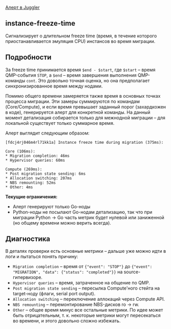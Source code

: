 [Алерт в Juggler](https://juggler.yandex-team.ru/aggregate_checks/?query=service%3Dinstance-freeze-time)

## instance-freeze-time

Сигнализирует о длительном freeze time (время, в течение которого приостанавливается эмуляция CPU) инстансов во время миграции.

## Подробности

За freeze time принимается время `$end - $start`, где `$start` – время QMP-события `STOP`, а `$end` – время завершения выполнения QMP-команды `cont`. Это довольно точная оценка, но она предполагает синхронизированное время между нодами.

Помимо общего времени замеряется также время в основных точках процесса миграции. Эти замеры суммируются по командам (Core/Compute), и если время превышает заданный порог (захардкожен в коде), генерируется алерт для конкретной команды. На данный момент детализация собирается только для межнодной миграции – для локальной существует только суммарное время.

Алерт выглядит следующим образом:
```
[fdcj4rj046m4rl71kk1a] Instance freeze time during migration (375ms):

Core (106ms):
* Migration completion: 46ms
* Hypervisor queries: 60ms

Compute (269ms):
* Post migration state sending: 6ms
* Allocation switching: 207ms
* NBS remounting: 52ms
* Other: 4ms
```

**Текущие ограничения:**
* Алерт генерируют только Go-ноды
* Python-ноды не посылают Go-нодам детализацию, так что при миграции Python → Go часть метрик будет нулевой или заниженной (но общему времени можно верить всегда).

## Диагностика

В деталях проверки есть основные метрики – дальше уже можно идти в логи и пытаться понять причину:
* `Migration completion` – время от `{"event": "STOP"}` до  `{"event": "MIGRATION", "data": {"status": "completed"}}` на source-гипервизоре.
* `Hypervisor queries` – время, затраченное на общение по QMP.
* `Post migration state sending` – пересылка Compute'ного стейта на target-ноду (флаги, serial port output).
* `Allocation switching` – переключение аллокаций через Compute API.
* `NBS remounting` – перемонтирование NBS-дисков ro → rw.
* `Other` – общее время минус все остальные метрики. По идее может быть отрицательным, т. к. некоторые метрики могут пересекаться во времени, и этого довольно сложно избежать.
